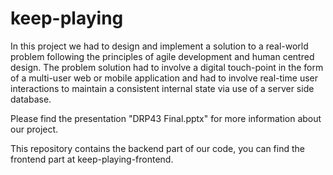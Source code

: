 # keep-playing

In this project we had to design and implement a solution to a real-world problem following the principles of agile development and human centred design. The problem solution had to involve a digital touch-point in the form of a multi-user web or mobile application and had to involve real-time user interactions to maintain a consistent internal state via use of a server side database.

Please find the presentation "DRP43 Final.pptx" for more information about our project.

This repository contains the backend part of our code, you can find the frontend part at keep-playing-frontend.
